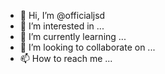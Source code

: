 - 👋 Hi, I’m @officialjsd
- 👀 I’m interested in ...
- 🌱 I’m currently learning ...
- 💞️ I’m looking to collaborate on ...
- 📫 How to reach me ...

<!---
officialjsd/officialjsd is a ✨ special ✨ repository because its `README.md` (this file) appears on your GitHub profile.
You can click the Preview link to take a look at your changes.
README.md
